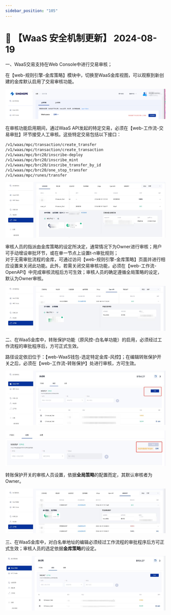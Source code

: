 ```yaml
---
sidebar_position: "105"
---
```

# 🔄 【WaaS 安全机制更新】 2024-08-19

一、WaaS交易支持在Web Console中进行交易审核；

在【web-规则引擎-金库策略】模块中，切换至WaaS金库视图，可以观察到新创建的金库默认启用了交易审核功能。

 ![](<./images/20240819001.png>)

在审核功能启用期间，通过WaaS API发起的特定交易，必须在【web-工作流-交易审批】环节接受人工审核。这些特定交易包括以下接口：

```
/v1/waas/mpc/transaction/create_transfer
/v1/waas/mpc/transaction/create_transaction
/v1/waas/mpc/brc20/inscribe-deploy
/v1/waas/mpc/brc20/inscribe_mint
/v1/waas/mpc/brc20/inscribe_transfer_by_id
/v1/waas/mpc/brc20/one_stop_transfer
/v1/waas/mpc/runes/transfer
```
![](<./images/20240819002.png>)

审核人员的指派由金库策略的设定所决定，通常情况下为Owner进行审核；用户可手动增设审批环节，或在单一节点上设置t-n审批规则；  
对于无需审批流程的金库，可通过访问【web-规则引擎-金库策略】页面并进行相应设置来关闭此功能。此外，若需关闭交易审核功能，必须在【web-工作流-OpenAPI】中完成审核流程后方可生效；审核人员的确定遵循全局策略的设定，默认为Owner审核。

 ![](<./images/20240819003.png>)

二、在WaaS金库中，转账保护功能（原风控-白名单功能）的启用，必须经过工作流程的审批程序后，方可正式生效。

路径设定依旧位于：【web-WaaS钱包-选定特定金库-风控】；在编辑转账保护开关之后，必须在【web-工作流-转账保护】处进行审核，方可生效。

 ![](<./images/20240819004.png>)
 
 ![](<./images/20240819005.png>)

转账保护开关的审核人员设置，依据**全局策略**的配置而定，其默认审核者为Owner。

 ![](<./images/20240819006.png>)

三、在WaaS金库中，对白名单地址的编辑必须经过工作流程的审批程序后方可正式生效；审核人员的选定依据**金库策略**的设定。
 
![](<./images/20240819007.png>)